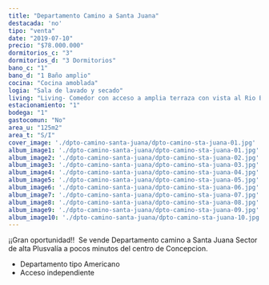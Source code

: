```yaml
---
title: "Departamento Camino a Santa Juana"
destacada: 'no'
tipo: "venta"
date: "2019-07-10"
precio: "$78.000.000"
dormitorios_c: "3"
dormitorios_d: "3 Dormitorios"
bano_c: "1"
bano_d: "1 Baño amplio"
cocina: "Cocina amoblada"
logia: "Sala de lavado y secado"
living: "Living- Comedor con acceso a amplia terraza con vista al Rio Bio Bio."
estacionamiento: "1"
bodega: "1"
gastocomun: "No"
area_u: "125m2"
area_t: "S/I"
cover_image: './dpto-camino-santa-juana/dpto-camino-sta-juana-01.jpg'
album_image1: './dpto-camino-santa-juana/dpto-camino-sta-juana-01.jpg'
album_image2: './dpto-camino-santa-juana/dpto-camino-sta-juana-02.jpg'
album_image3: './dpto-camino-santa-juana/dpto-camino-sta-juana-03.jpg'
album_image4: './dpto-camino-santa-juana/dpto-camino-sta-juana-04.jpg'
album_image5: './dpto-camino-santa-juana/dpto-camino-sta-juana-05.jpg'
album_image6: './dpto-camino-santa-juana/dpto-camino-sta-juana-06.jpg'
album_image7: './dpto-camino-santa-juana/dpto-camino-sta-juana-07.jpg'
album_image8: './dpto-camino-santa-juana/dpto-camino-sta-juana-08.jpg'
album_image9: './dpto-camino-santa-juana/dpto-camino-sta-juana-09.jpg'
album_image10: './dpto-camino-santa-juana/dpto-camino-sta-juana-10.jpg'
---
```


¡¡Gran oportunidad!! 
Se vende Departamento camino a Santa Juana
Sector de alta Plusvalía a pocos minutos del centro de Concepcion.

* Departamento tipo Americano
* Acceso independiente


